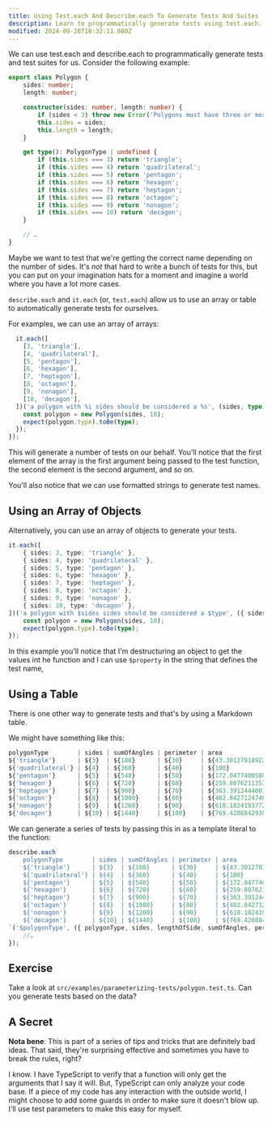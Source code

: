 ```yaml
---
title: Using Test.each And Describe.each To Generate Tests And Suites
description: Learn to programmatically generate tests using test.each.
modified: 2024-09-28T18:32:11.080Z
---
```


We can use test.each and describe.each to programmatically generate tests and test suites for us. Consider the following example:

```ts
export class Polygon {
	sides: number;
	length: number;

	constructor(sides: number, length: number) {
		if (sides < 3) throw new Error('Polygons must have three or more sides.');
		this.sides = sides;
		this.length = length;
	}

	get type(): PolygonType | undefined {
		if (this.sides === 3) return 'triangle';
		if (this.sides === 4) return 'quadrilateral';
		if (this.sides === 5) return 'pentagon';
		if (this.sides === 6) return 'hexagon';
		if (this.sides === 7) return 'heptagon';
		if (this.sides === 8) return 'octagon';
		if (this.sides === 9) return 'nonagon';
		if (this.sides === 10) return 'decagon';
	}

	// …
}
```

Maybe we want to test that we're getting the correct name depending on the number of sides. It's *not* that hard to write a bunch of tests for this, but you can put on your imagination hats for a moment and imagine a world where you have a lot more cases.

`describe.each` and `it.each` (or, `test.each`) allow us to use an array or table to automatically generate tests for ourselves.

For examples, we can use an array of arrays:

```ts
  it.each([
    [3, 'triangle'],
    [4, 'quadrilateral'],
    [5, 'pentagon'],
    [6, 'hexagon'],
    [7, 'heptagon'],
    [8, 'octagon'],
    [9, 'nonagon'],
    [10, 'decagon'],
  ])('a polygon with %i sides should be considered a %s', (sides, type) => {
    const polygon = new Polygon(sides, 10);
    expect(polygon.type).toBe(type);
  });
});
```

This will generate a number of tests on our behalf. You'll notice that the first element of the array is the first argument being passed to the test function, the second element is the second argument, and so on.

You'll also notice that we can use formatted strings to generate test names.

## Using an Array of Objects

Alternatively, you can use an array of objects to generate your tests.

```ts
it.each([
	{ sides: 3, type: 'triangle' },
	{ sides: 4, type: 'quadrilateral' },
	{ sides: 5, type: 'pentagon' },
	{ sides: 6, type: 'hexagon' },
	{ sides: 7, type: 'heptagon' },
	{ sides: 8, type: 'octagon' },
	{ sides: 9, type: 'nonagon' },
	{ sides: 10, type: 'decagon' },
])('a polygon with $sides sides should be considered a $type', ({ sides, type }) => {
	const polygon = new Polygon(sides, 10);
	expect(polygon.type).toBe(type);
});
```

In this example you'll notice that I'm destructuring an object to get the values int he function and I can use `$property` in the string that defines the test name,

## Using a Table

There is one other way to generate tests and that's by using a Markdown table.

We might have something like this:

```ts
polygonType        | sides | sumOfAngles | perimeter | area
${'triangle'}      | ${3}  | ${180}      | ${30}     | ${43.3012701892219}
${'quadrilateral'} | ${4}  | ${360}      | ${40}     | ${100}
${'pentagon'}      | ${5}  | ${540}      | ${50}     | ${172.047740058897}
${'hexagon'}       | ${6}  | ${720}      | ${60}     | ${259.807621135332}
${'heptagon'}      | ${7}  | ${900}      | ${70}     | ${363.391244400159}
${'octagon'}       | ${8}  | ${1080}     | ${80}     | ${482.842712474619}
${'nonagon'}       | ${9}  | ${1260}     | ${90}     | ${618.18241937729}
${'decagon'}       | ${10} | ${1440}     | ${100}    | ${769.420884293813}
```

We can generate a series of tests by passing this in as a template literal to the function:

```ts
describe.each`
	polygonType        | sides | sumOfAngles | perimeter | area
	${'triangle'}      | ${3}  | ${180}      | ${30}     | ${43.3012701892219}
	${'quadrilateral'} | ${4}  | ${360}      | ${40}     | ${100}
	${'pentagon'}      | ${5}  | ${540}      | ${50}     | ${172.047740058897}
	${'hexagon'}       | ${6}  | ${720}      | ${60}     | ${259.807621135332}
	${'heptagon'}      | ${7}  | ${900}      | ${70}     | ${363.391244400159}
	${'octagon'}       | ${8}  | ${1080}     | ${80}     | ${482.842712474619}
	${'nonagon'}       | ${9}  | ${1260}     | ${90}     | ${618.18241937729}
	${'decagon'}       | ${10} | ${1440}     | ${100}    | ${769.420884293813}
`('$polygonType', ({ polygonType, sides, lengthOfSide, sumOfAngles, perimeter, area }) => {
	//…
});
```

## Exercise

Take a look at `src/examples/parameterizing-tests/polygon.test.ts`. Can you generate tests based on the data?

## A Secret

**Nota bene**: This is part of a series of tips and tricks that are definitely bad ideas. That said, they're surprising effective and sometimes you have to break the rules, right?

I know. I have TypeScript to verify that a function will only get the arguments that I say it will. But, TypeScript can only analyze your code base. If a piece of my code has any interaction with the outside world, I might choose to add some guards in order to make sure it doesn't blow up. I'll use test parameters to make this easy for myself.

```ts
```
